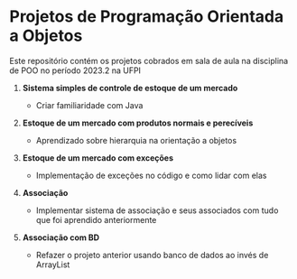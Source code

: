 # Projetos de Programação Orientada a Objetos

Este repositório contém os projetos cobrados em sala de aula na disciplina de POO no período 2023.2 na UFPI

1. **Sistema simples de controle de estoque de um mercado**
   - Criar familiaridade com Java
  
2. **Estoque de um mercado com produtos normais e perecíveis**
    - Aprendizado sobre hierarquia na orientação a objetos

3. **Estoque de um mercado com exceções**
    - Implementação de exceções no código e como lidar com elas
  
4. **Associação**
   - Implementar sistema de associação e seus associados com tudo que foi aprendido anteriormente
  
5. **Associação com BD**
   - Refazer o projeto anterior usando banco de dados ao invés de ArrayList
